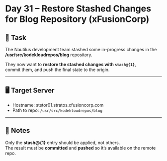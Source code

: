 # Day 31 – Restore Stashed Changes for Blog Repository (xFusionCorp)

## 🔧 Task

The Nautilus development team stashed some in-progress changes in the  
**/usr/src/kodekloudrepos/blog** repository.

They now want to **restore the stashed changes with `stash@{1}`**,  
commit them, and push the final state to the origin.

---

## 🖥️ Target Server

- Hostname: ststor01.stratos.xfusioncorp.com
- Path to repo: `/usr/src/kodekloudrepos/blog`

---

## 📌 Notes

Only the **stash@{1}** entry should be applied, not others.  
The result must be **committed** and **pushed** so it’s available on the remote repo.
